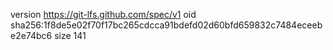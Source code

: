 version https://git-lfs.github.com/spec/v1
oid sha256:1f8de5e02f70f17bc265cdcca91bdefd02d60bfd659832c7484eceebe2e74bc6
size 141
